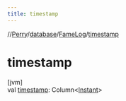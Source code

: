 ```yaml
---
title: timestamp
---
```

//[Perry](../../../index.html)/[database](../index.html)/[FameLog](index.html)/[timestamp](timestamp.html)



# timestamp



[jvm]\
val [timestamp](timestamp.html): Column&lt;[Instant](https://docs.oracle.com/javase/8/docs/api/java/time/Instant.html)&gt;




